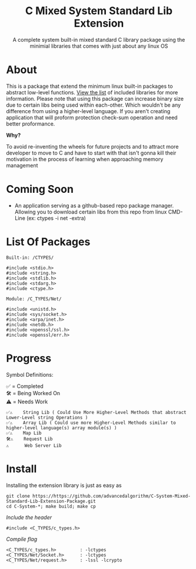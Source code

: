 <div align="center">
 <h1>C Mixed System Standard Lib Extension</h1>
 <p>A complete system built-in mixed standard C library package using the minimial libraries that comes with just about any linux OS</p>
</div>

# About

This is a package that extend the minimum linux built-in packages to abstract low-level functions. [View the list](https://github.com/advancedalgorithm/C-System-Mixed-Standard-Lib-Extension-Package?tab=readme-ov-file#list-of-packages) of included libraries for more information.
Please note that using this package can increase binary size due to certain libs being used within each-other. Which wouldn't be any difference from using a higher-level language. If you aren't creating application that will proform protection check-sum operation and need better proformance.

<b>Why?</b>

To avoid re-inventing the wheels for future projects and to attract more developer to move to C and have to start with that isn't gonna kill their motivation in the process of learning when approaching memory management

# Coming Soon

- An application serving as a github-based repo package manager. Allowing you to download certain libs from this repo from linux CMD-Line (ex: ctypes -i net -extra)

# List Of Packages
``Built-in: /CTYPES/``
```
#include <stdio.h>
#include <string.h>
#include <stdlib.h>
#include <stdarg.h>
#include <ctype.h>
```

``Module: /C_TYPES/Net/``
```
#include <unistd.h>
#include <sys/socket.h>
#include <arpa/inet.h>
#include <netdb.h>
#include <openssl/ssl.h>
#include <openssl/err.h>
```

# Progress

<p>Symbol Definitions:<p>

<p>✅ = Completed<br />🛠️ = Being Worked On<br />⚠️ = Needs Work</p>

```
✅⚠️    String Lib ( Could Use More Higher-Level Methods that abstract Lower-Level string Operations )
✅⚠️    Array Lib ( Could use more Higher-Level Methods similar to higher-level language(s) array module(s) )
✅⚠️    Map Lib
🛠️⚠️    Request Lib
⚠️      Web Server Lib
```

# Install

Installing the extension library is just as easy as 

```
git clone https://https://github.com/advancedalgorithm/C-System-Mixed-Standard-Lib-Extension-Package.git
cd C-System-*; make build; make cp
```

*Include the header*

```
#include <C_TYPES/c_types.h>
```

*Compile flag*

```
<C_TYPES/c_types.h>         : -lctypes
<C_TYPES/Net/Socket.h>      : -lctypes
<C_TYPES/Net/request.h>     : -lssl -lcrypto
```

